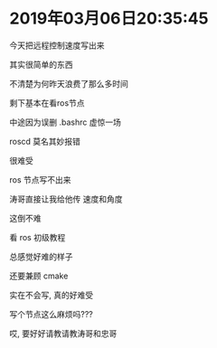 # 2019年03月06日20:35:45

今天把远程控制速度写出来

其实很简单的东西

不清楚为何昨天浪费了那么多时间

剩下基本在看ros节点

中途因为误删 .bashrc 虚惊一场



roscd 莫名其妙报错

很难受

ros 节点写不出来

涛哥直接让我给他传 速度和角度

这倒不难



看 ros 初级教程

总感觉好难的样子

还要兼顾 cmake

实在不会写, 真的好难受



写个节点这么麻烦吗???

哎, 要好好请教请教涛哥和忠哥